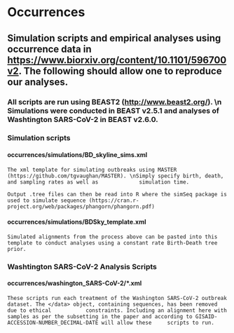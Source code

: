 # Occurrences
## Simulation scripts and empirical analyses using occurrence data in https://www.biorxiv.org/content/10.1101/596700v2. The following should allow one to reproduce our analyses.
### All scripts are run using BEAST2 (http://www.beast2.org/). \n Simulations were conducted in BEAST v2.5.1 and analyses of Washtington SARS-CoV-2 in BEAST v2.6.0.

### Simulation scripts
  #### occurrences/simulations/BD_skyline_sims.xml
    The xml template for simulating outbreaks using MASTER (https://github.com/tgvaughan/MASTER). \nSimply specify birth, death, and sampling rates as well as             simulation time.
    
    Output .tree files can then be read into R where the simSeq package is used to simulate sequence (https://cran.r-project.org/web/packages/phangorn/phangorn.pdf)
    
  #### occurrences/simulations/BDSky_template.xml
    Simulated alignments from the process above can be pasted into this template to conduct analyses using a constant rate Birth-Death tree prior.
    
    
    
### Washtington SARS-CoV-2 Analysis Scripts
  #### occurrences/washington_SARS-CoV-2/\*.xml
    These scripts run each treatment of the Washington SARS-CoV-2 outbreak dataset. The </data> object, containing sequences, has been removed due to ethical           constraints. Including an alignment here with samples as per the subsetting in the paper and according to GISAID-ACCESSION-NUMBER_DECIMAL-DATE will allow these     scripts to run.
    
